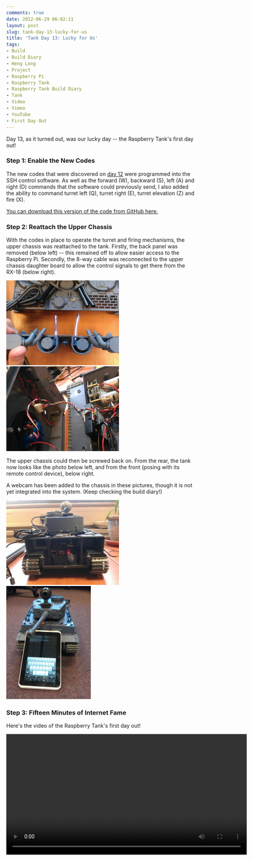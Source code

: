 ```yaml
---
comments: true
date: 2012-06-29 06:02:11
layout: post
slug: tank-day-13-lucky-for-us
title: 'Tank Day 13: Lucky for Us'
tags:
- Build
- Build Diary
- Heng Long
- Project
- Raspberry Pi
- Raspberry Tank
- Raspberry Tank Build Diary
- Tank
- Video
- Vimeo
- YouTube
- First Day Out
---
```


Day 13, as it turned out, was our lucky day -- the Raspberry Tank's first day out!

### Step 1: Enable the New Codes

The new codes that were discovered on [day 12](../tank-day-12-cracking-the-code-redux/) were programmed into the SSH control software. As well as the forward (W), backward (S), left (A) and right (D) commands that the software could previously send, I also added the ability to command turret left (Q), turret right (E), turret elevation (Z) and fire (X).

[You can download this version of the code from GitHub here.](https://github.com/ianrenton/raspberrytank/blob/e311504642266d153ee434c85f91724a37403476/rt_ssh.c)

### Step 2: Reattach the Upper Chassis

With the codes in place to operate the turret and firing mechanisms, the upper chassis was reattached to the tank. Firstly, the back panel was removed (below left) -- this remained off to allow easier access to the Raspberry Pi. Secondly, the 8-way cable was reconnected to the upper chassis daughter board to allow the control signals to get there from the RX-18 (below right).

[![Removing the Back Panel](/hardware/raspberry-tank/IMG_20120627_083433-300x225.jpg)](/hardware/raspberry-tank/IMG_20120627_083433.jpg) [![Reconnecting the Cable](/hardware/raspberry-tank/IMG_20120627_121141-300x225.jpg)](/hardware/raspberry-tank/IMG_20120627_121141.jpg)

The upper chassis could then be screwed back on.  From the rear, the tank now looks like the photo below left, and from the front (posing with its remote control device), below right.

A webcam has been added to the chassis in these pictures, though it is not yet integrated into the system.  (Keep checking the build diary!)

[![Rebuilt Tank from Rear](/hardware/raspberry-tank/IMG_20120627_121728-300x225.jpg)](/hardware/raspberry-tank/IMG_20120627_121728.jpg) [![Rebuilt Tank from Front](/hardware/raspberry-tank/IMG_20120627_124407-225x300.jpg)](/hardware/raspberry-tank/IMG_20120627_124407.jpg)

### Step 3: Fifteen Minutes of Internet Fame

Here's the video of the Raspberry Tank's first day out!

<center><video width="640" controls><source src="https://video.ianrenton.com/raspberrytank/firstdayout.mp4" type="video/mp4"></video></center>
